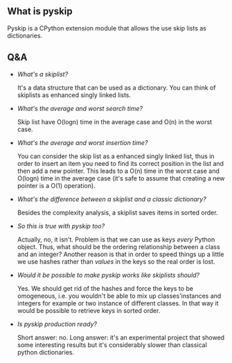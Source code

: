 What is pyskip
--------------
Pyskip is a CPython extension module that allows the use skip lists as
dictionaries.

Q&A
---
- *What's a skiplist?*

  It's a data structure that can be used as a dictionary. You can think
  of skiplists as enhanced singly linked lists.

- *What's the average and worst search time?*

  Skip list have O(logn) time in the average case and O(n) in the worst
  case.

- *What's the average and worst insertion time?*

  You can consider the skip list as a enhanced singly linked list, thus
  in order to insert an item you need to find its correct position in
  the list and then add a new pointer. This leads to a O(n) time in the
  worst case and O(logn) time in the average case (it's safe to assume
  that creating a new pointer is a O(1) operation).

- *What's the difference between a skiplist and a classic dictionary?*

  Besides the complexity analysis, a skiplist saves items in sorted
  order.

- *So this is true with pyskip too?*

  Actually, no, it isn't. Problem is that we can use as keys *every*
  Python object. Thus, what should be the ordering relationship between
  a class and an integer? Another reason is that in order to speed things
  up a little we use hashes rather than *values* in the keys so the
  real order is lost.

- *Would it be possible to make pyskip works like skiplists should?*

  Yes. We should get rid of the hashes and force the keys to be
  omogeneous, i.e. you wouldn't be able to mix up classes'instances and
  integers for example or two instance of different classes. In that way
  it would be possible to retrieve keys in sorted order.

- *Is pyskip production ready?*

  Short answer: no. Long answer: it's an experimental project that
  showed some interesting results but it's considerably slower than
  classical python dictionaries.
